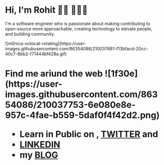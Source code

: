 

<!---
Rohitjakkam/Rohitjakkam is a ✨ special ✨ repository because its `README.md` (this file) appears on your GitHub profile.
You can click the Preview link to take a look at your changes.
--->

<h1>Hi, I'm Rohit 👋🏾 👩🏾‍💻</h1>
    <p>I'm a software engineer who is passionate about making contributing to open-source more approachable, creating technology to elevate people, and building community.</p>![m0nica-octocat-rotating](https://user-images.githubusercontent.com/86354086/210037681-f13bfacd-20cc-40c7-8bb2-f71444bf428a.gif)
    <h1>Find me ariund the web ![1f30e](https://user-images.githubusercontent.com/86354086/210037753-6e080e8e-957c-4fae-b559-5daf0f4f42d2.png)
        <ul>
            <li>Learn in Public on , <a href="https://twitter.com/jakkam_rohit">TWITTER</a> and
            </li>
            <li><a href="https://www.linkedin.com/in/rohitjakkam/">LINKEDIN</a></li>
            <li>my <a href="https://rohitjakkam.hashnode.dev/">BLOG</a></li>
        </ul>
